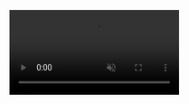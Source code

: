 <!-- _coverpage.md -->
<!-- 背景图片 -->

<!-- ![](_media/2021040401253623.png) -->

<video src="_media/cicyle.mp4" muted autoplay loop></video>

<!-- 背景色 -->
